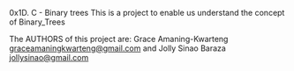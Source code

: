 0x1D. C - Binary trees
This is a project to enable us understand the concept of Binary_Trees

The AUTHORS of this project are:
Grace Amaning-Kwarteng  <graceamaningkwarteng@gmail.com>
and 
Jolly Sinao  Baraza  <jollysinao@gmail.com>

